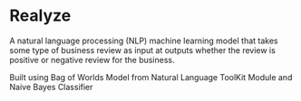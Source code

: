 # Realyze

A natural language processing (NLP) machine learning model that takes some type of business review as input at outputs whether the review is positive or negative review for the business.

Built using Bag of Worlds Model from Natural Language ToolKit Module and Naive Bayes Classifier

